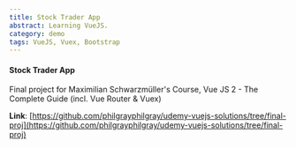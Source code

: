 ```yaml
---
title: Stock Trader App
abstract: Learning VueJS.
category: demo
tags: VueJS, Vuex, Bootstrap
---
```


#### Stock Trader App

Final project for Maximilian Schwarzmüller's Course, Vue JS 2 - The Complete Guide (incl. Vue Router & Vuex)

**Link**: [https://github.com/philgrayphilgray/udemy-vuejs-solutions/tree/final-proj](https://github.com/philgrayphilgray/udemy-vuejs-solutions/tree/final-proj)
